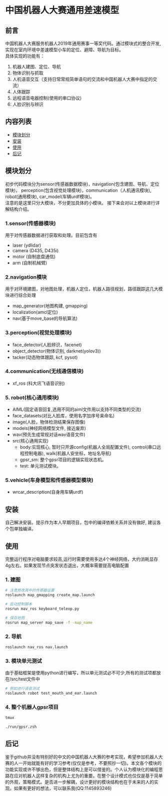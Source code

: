 # 中国机器人大赛通用差速模型
## 前言
中国机器人大赛服务机器人2019年通用赛事一等奖代码。通过模块式的整合开发,实现在室内环境中差速模型小车的定位、避障、导航为目标。  
具体实现的功能有：
1. 机器人建图、定位、导航
2. 物体识别与抓取
3. 人机语音交互（支持日常常规简单语句的交流和中国机器人大赛中指定的交流）
4. 人体跟踪
5. 远程语音电器控制(使用的串口协议)
6. 人脸识别与辨识

## 内容列表
- [模块划分](#模块划分)
- [安装](#安装)
- [使用](#使用)
- [后记](#后记) 

## 模块划分
初步代码模块分为sensor(传感器数据模块)，navigation(包含建图、导航、定位模块)， perception(包含视觉处理模块)，communication（人机通讯模块), robot(通用模块), car_model(车辆urdf模块)。  
注意的是这里只分大模块，不分更加具体的小模块。
接下来会对以上模块进行详解结构介绍。
### 1.sensor(传感器模块)
用于对传感器数据进行获取和处理。目前包含有
- laser (ydlidar)
- camera (D435, D435i)
- motor (自制底盘通信)
- arm (自制机械臂)

### 2.navigation模块
用于对环境建图，对地图处理，机器人定位，机器人路径规划，路径跟踪这几大模块进行综合处理
- map_generator(地图构建, gmapping)
- localization(amcl定位)
- nav(基于move_base的导航算法)

### 3.perception(视觉处理模块)
- face_detector(人脸辨识，facenet)
- object_detector(物体识别, darknet(yolov3))
- tacker(动态物体跟踪, kcf, pysot)

### 4.communication(无线通信模块)
- xf_ros (科大讯飞语音识别)

### 5. robot(核心通用模块)
- AIML(固定语音回复,选用不同的aiml文件用以支持不同类型的交流)
- face_datasets(对比人脸库，使用名字加序号来命名)
- image(人脸，物体检测结果保存图像)
- models(神经网络模型文件, 接近废弃)
- wav(预先生成常规对话wav语音文件)
- src(核心通用实现)
    - body:实现核心, 暂时只开源config(机器人全局配置文件), control(串口远程控制电器), walk(机器人安坐标，地址名导航)
    - gpsr_sm: 整个gpsr项目的逻辑实现状态机。
    - test: 单元测试模块。

### 5.vehicle(车身模型和传感器模型模块)
- wrcar_description(自身用车辆urdf)

## 安装
自己解决安装。提示作为本人早期项目，包中的编译依赖关系并没有做好, 建议各个包单独编译。

## 使用
完整运行程序对电脑要求较高,运行时需要使用多达4个神经网络，大约消耗显存4g左右。如果发现节点突发状态退出，大概率需要提高电脑配置
### 1. 建图
```bash
# 注意修改其中的传感器设置
roslaunch map_gmapping create_map.launch

# 启动控制脚本
rosrun mav_ros keyboard_teleop.py

# 保存地图
rosrun map_server map_save -f -map_name
```
### 2. 导航
```bash
roslaunch nav_ros nav.launch
```

### 3. 模块单元测试
由于基础框架是使用python进行编写，所以单元测试必不可少,所有的测试项都放在/src/test文件中
```bash
# 例如进行语音测试
roslaunch robot test_mouth_and_ear.launch
```

### 4. 整个机器人gpsr项目
```bash
tmux 

./run/gpsr.zsh
```
## 后记
鉴于github并没有特别好的中文的中国机器人大赛的参考实现，希望参加机器人大赛的人一开始就能有好的学习参考(仅仅是参考，不要照抄一切)。本文各个模块的功能实现或许不够出色，但是整体结构上是可以借鉴的。个人认为模块化的编程思路在应对机器人这样复杂的机构上尤为的重要。在整个设计模式也仅仅是基于简单的外观，策略模式。是否进一步解耦，设计更好的模块结构也在于未来的人的实现。如果有更好的想法，可以联系我(QQ:1145893246)
